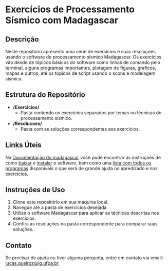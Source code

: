 # Exercícios de Processamento Sísmico com Madagascar

## Descrição
Neste repositório apresento uma série de exercícios e suas resoluções usando o software de processamento sísmico Madagascar. Os exercícios vão desde de tópicos básicos do software como linhas de comando pelo terminal, alguns programas importantes, plotagem de figuras, graficos, mapas e outros, até os tópicos de script usando o scons e modelagem sísmica.

## Estrutura do Repositório
- **/Exercicios/**
  - Pasta contendo os exercícios separados por temas ou técnicas de processamento sísmico.
- **/Resolucoes/**
  - Pasta com as soluções correspondentes aos exercícios.

## Links Úteis
Na [Documentação do madagascar](https://www.reproducibility.org/wiki/Main_Page) você pode encontrar as instruções de como [baixar](https://www.reproducibility.org/wiki/Download) e [instalar](https://www.reproducibility.org/wiki/Installation) o software, bem como uma [lista com todos os programas](https://reproducibility.org/RSF/) disponíveis o que será de grande ajuda no apredizado e nos exercícios.

## Instruções de Uso
1. Clone este repositório em sua máquina local.
2. Navegue até a pasta de exercícios desejada.
3. Utilize o software Madagascar para aplicar as técnicas descritas nos exercícios.
4. Confira as resoluções na pasta correspondente para comparar suas soluções.

## Contato
Se precisar de ajuda ou tiver alguma pergunta, entre em contato via email: lucas.queiroz@ig.ufpa.br
